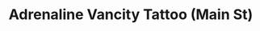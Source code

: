 ---
title: "Adrenaline Vancity Tattoo (Main St)"
url: /vancouver/adrenaline-vancity-tattoo-main-st/
shop: Tattoo
---